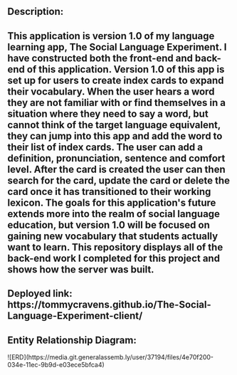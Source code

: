 <h2>Description:<h2>
<body>
This application is version 1.0 of my language learning app, The Social Language Experiment. I have constructed both the front-end and back-end of this application. Version 1.0 of this app is set up for users to create index cards to expand their vocabulary. When the user hears a word they are not familiar with or find themselves in a situation where they need to say a word, but cannot think of the target language equivalent, they can jump into this app and add the word to their list of index cards. The user can add a definition, pronunciation, sentence and comfort level. After the card is created the user can then search for the card, update the card or delete the card once it has transitioned to their working lexicon. The goals for this application's future extends more into the realm of social language education, but version 1.0 will be focused on gaining new vocabulary that students actually want to learn. This repository displays all of the back-end work I completed for this project and shows how the server was built.
</body>

<h2>Deployed link: https://tommycravens.github.io/The-Social-Language-Experiment-client/

<h2>Entity Relationship Diagram: </h2>
![ERD](https://media.git.generalassemb.ly/user/37194/files/4e70f200-034e-11ec-9b9d-e03ece5bfca4)